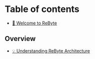 # Table of contents

* [🎉 Welcome to ReByte](README.md)

## Overview

* [💡 Understanding ReByte Architecture](overview/understanding-rebyte-architecture.md)

[//]: # (## Callable Reference)

[//]: # ()
[//]: # (* [Actions]&#40;callable/actions/README.md&#41;)

[//]: # (  * [Models]&#40;callable/actions/models/README.md&#41;)

[//]: # (    * [Language Model]&#40;callable/actions/models/language-model.md&#41;)

[//]: # (    * [Language Model With Code]&#40;callable/actions/models/language-model-with-code.md&#41;)

[//]: # (  * [Data]&#40;callable/actions/data/README.md&#41;)

[//]: # (    * [Dataset Loader]&#40;callable/actions/data/dataset-loader.md&#41;)

[//]: # (  * [Tools]&#40;callable/actions/tools/README.md&#41;)

[//]: # (    * [Knowledge Search]&#40;callable/actions/tools/knowledge-search.md&#41;)

[//]: # (    * [Google Search]&#40;callable/actions/tools/google-search.md&#41;)

[//]: # (    * [Curl Request]&#40;callable/actions/tools/curl-request.md&#41;)

[//]: # (    * [Web Page Crawler]&#40;callable/actions/tools/web-page-crawler.md&#41;)

[//]: # (  * [Control]&#40;callable/blocks/control/README.md&#41;)

[//]: # (    * [Code]&#40;callable/blocks/control/code.md&#41;)

[//]: # (    * [Loop Until]&#40;callable/blocks/control/loop-until.md&#41;)

[//]: # (    * [Map Reduce]&#40;callable/blocks/control/map-reduce.md&#41;)

[//]: # (* [Use Cases]&#40;callable/use-cases/README.md&#41;)

[//]: # (  * [Building a Company Help Desk]&#40;callable/use-cases/building-a-company-help-desk.md&#41;)

[//]: # (  * [Creating a Social Media Manager Chatbot]&#40;callable/use-cases/creating-a-social-media-manager-chatbot.md&#41;)

[//]: # (  * [Utilizing Model Examples to Convert Text to JSON]&#40;callable/use-cases/utilizing-model-examples-to-convert-text-to-json.md&#41;)

[//]: # (  * [Retrievals from Knowledge Search Blocks]&#40;callable/use-cases/retrievals-from-knowledge-search-blocks.md&#41;)

[//]: # (  * [Chatbot with Google Search Assistance]&#40;callable/use-cases/chatbot-with-google-search-assistance.md&#41;)